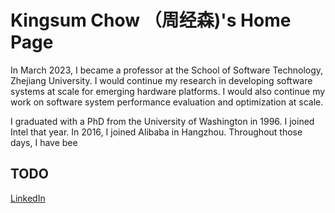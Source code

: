 
# Kingsum Chow （周经森)'s Home Page

In March 2023, I became a professor at the School of Software Technology, Zhejiang University. I would continue my research in developing software systems at scale for emerging hardware platforms. I would also continue my work on software system performance evaluation and optimization at scale.

I graduated with a PhD from the University of Washington in 1996. I joined Intel that year. In 2016, I joined Alibaba in Hangzhou. Throughout those days, I have bee

## TODO

[LinkedIn](https://www.linkedin.com/in/kingsumchow/)
